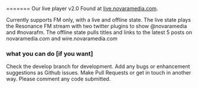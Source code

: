 =======
Our live player v2.0 Found at [live.novaramedia.com](http://live.novaramedia.com).

Currently supports FM only, with a live and offline state. The live state plays the Resonance FM stream with two twitter plugins to show @novaramedia and #novarafm. The offline state pulls titles and links to the latest 5 posts on novaramedia.com and wire.novaramedia.com

### what you can do [if you want]

Check the develop branch for development. Add any bugs or enhancement suggestions as Github issues. Make Pull Requests or get in touch in another way. Please comment any code submitted.